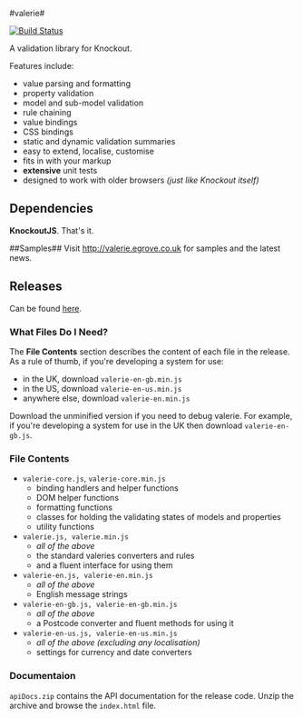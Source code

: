 #valerie#

[![Build Status](https://travis-ci.org/egrove/valerie.png?branch=master)](https://travis-ci.org/egrove/valerie)

A validation library for Knockout.

Features include:

- value parsing and formatting
- property validation
- model and sub-model validation
- rule chaining
- value bindings
- CSS bindings
- static and dynamic validation summaries
- easy to extend, localise, customise
- fits in with your markup
- **extensive** unit tests
- designed to work with older browsers _(just like Knockout itself)_

## Dependencies ##
**KnockoutJS**. That's it.

##Samples##
Visit http://valerie.egrove.co.uk for samples and the latest news.

## Releases ##
Can be found [here](https://github.com/egrove/valerie/releases).

### What Files Do I Need? ###
The **File Contents** section describes the content of each file in the release. As a rule of thumb, if you're developing a system for use:
- in the UK, download `valerie-en-gb.min.js`
- in the US, download `valerie-en-us.min.js`
- anywhere else, download `valerie-en.min.js`

Download the unminified version if you need to debug valerie. For example, if you're developing a system for use in the UK then download `valerie-en-gb.js`.

### File Contents ###
- `valerie-core.js`, `valerie-core.min.js`
  - binding handlers and helper functions
  - DOM helper functions
  - formatting functions
  - classes for holding the validating states of models and properties
  - utility functions
- `valerie.js, valerie.min.js`
  - _all of the above_
  - the standard valeries converters and rules
  - and a fluent interface for using them
- `valerie-en.js, valerie-en.min.js`
  - _all of the above_
  - English message strings
- `valerie-en-gb.js, valerie-en-gb.min.js`
  - _all of the above_
  - a Postcode converter and fluent methods for using it
- `valerie-en-us.js, valerie-en-us.min.js`
  - _all of the above (excluding any localisation)_
  - settings for currency and date converters

### Documentaion ###
`apiDocs.zip` contains the API documentation for the release code. Unzip the archive and browse the `index.html` file.
